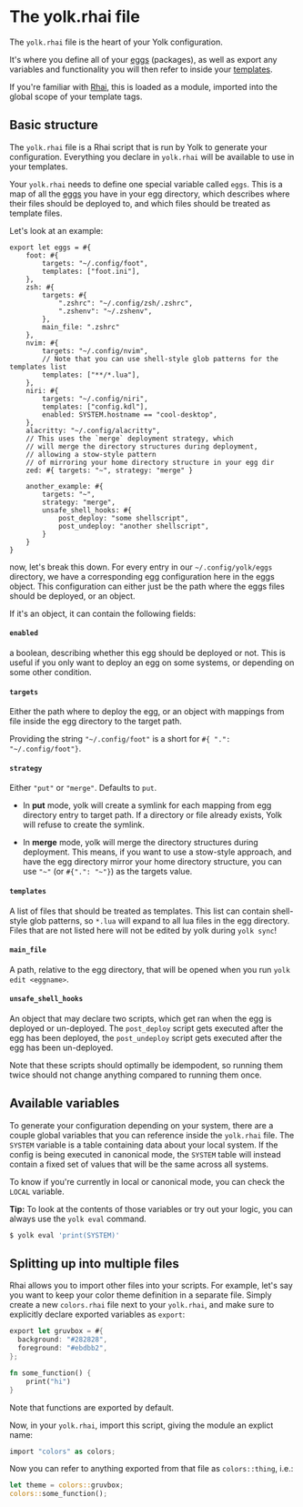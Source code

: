 # The yolk.rhai file

The `yolk.rhai` file is the heart of your Yolk configuration.

It's where you define all of your [eggs](eggs.md) (packages), as well as export any variables and functionality you will then refer to inside your [templates](templates.md).

If you're familiar with [Rhai](https://rhai.rs/), this is loaded as a module, imported into the global scope of your template tags.

## Basic structure

The `yolk.rhai` file is a Rhai script that is run by Yolk to generate your configuration.
Everything you declare in `yolk.rhai` will be available to use in your templates.

Your `yolk.rhai` needs to define one special variable called `eggs`.
This is a map of all the [eggs](./eggs.md) you have in your egg directory,
which describes where their files should be deployed to,
and which files should be treated as template files.

Let's look at an example:

```rust,ignore
export let eggs = #{
    foot: #{
        targets: "~/.config/foot",
        templates: ["foot.ini"],
    },
    zsh: #{
        targets: #{
            ".zshrc": "~/.config/zsh/.zshrc",
            ".zshenv": "~/.zshenv",
        },
        main_file: ".zshrc"
    },
    nvim: #{
        targets: "~/.config/nvim",
        // Note that you can use shell-style glob patterns for the templates list
        templates: ["**/*.lua"],
    },
    niri: #{
        targets: "~/.config/niri",
        templates: ["config.kdl"],
        enabled: SYSTEM.hostname == "cool-desktop",
    },
    alacritty: "~/.config/alacritty",
    // This uses the `merge` deployment strategy, which
    // will merge the directory structures during deployment,
    // allowing a stow-style pattern
    // of mirroring your home directory structure in your egg dir
    zed: #{ targets: "~", strategy: "merge" }
    
    another_example: #{
        targets: "~",
        strategy: "merge",
        unsafe_shell_hooks: #{
            post_deploy: "some shellscript",
            post_undeploy: "another shellscript",
        }
    }
}
```

now, let's break this down.
For every entry in our `~/.config/yolk/eggs` directory, we have a corresponding egg configuration here in the eggs object.
This configuration can either just be the path where the eggs files should be deployed,
or an object.

If it's an object, it can contain the following fields:

#### `enabled`
a boolean, describing whether this egg should be deployed or not.
This is useful if you only want to deploy an egg on some systems, or depending on some other condition.

#### `targets`
Either the path where to deploy the egg, or an object with mappings from file inside the egg directory to the target path.

Providing the string `"~/.config/foot"` is a short for `#{ ".": "~/.config/foot"}`.

#### `strategy`
Either `"put"` or `"merge"`. Defaults to `put`.

- In **put** mode, yolk will create a symlink for each mapping from egg directory entry to target path.
If a directory or file already exists, Yolk will refuse to create the symlink.

- In **merge** mode, yolk will merge the directory structures during deployment.
This means, if you want to use a stow-style approach, and have the egg directory mirror your home directory structure, you can use
`"~"` (or `#{".": "~"}`) as the targets value.

#### `templates`
A list of files that should be treated as templates.
This list can contain shell-style glob patterns, so `*.lua` will expand to all lua files in the egg directory.
Files that are not listed here will not be edited by yolk during `yolk sync`!


#### `main_file`
A path, relative to the egg directory, that will be opened when you run `yolk edit <eggname>`.

#### `unsafe_shell_hooks`
An object that may declare two scripts, which get ran when the egg is deployed or un-deployed.
The `post_deploy` script gets executed after the egg has been deployed, the `post_undeploy` script gets executed after the egg has been un-deployed.

Note that these scripts should optimally be idempodent, so running them twice should not change anything compared to running them once.

## Available variables

To generate your configuration depending on your system, there are a couple global variables that you can reference inside the `yolk.rhai` file.
The `SYSTEM` variable is a table containing data about your local system.
If the config is being executed in canonical mode, the `SYSTEM` table will instead contain a fixed set of values that will be the same across all systems.

To know if you're currently in local or canonical mode, you can check the `LOCAL` variable.

**Tip:**
To look at the contents of those variables or try out your logic, you can always use the `yolk eval` command.

```bash
$ yolk eval 'print(SYSTEM)'
```

## Splitting up into multiple files

Rhai allows you to import other files into your scripts.
For example, let's say you want to keep your color theme definition in a separate file.
Simply create a new `colors.rhai` file next to your `yolk.rhai`, and make sure to explicitly declare exported variables as `export`:

```rust
export let gruvbox = #{
  background: "#282828",
  foreground: "#ebdbb2",
};

fn some_function() {
    print("hi")
}
```

Note that functions are exported by default.

Now, in your `yolk.rhai`, import this script, giving the module an explict name:

```rs
import "colors" as colors;
```

Now you can refer to anything exported from that file as `colors::thing`, i.e.:

```rs
let theme = colors::gruvbox;
colors::some_function();
```
